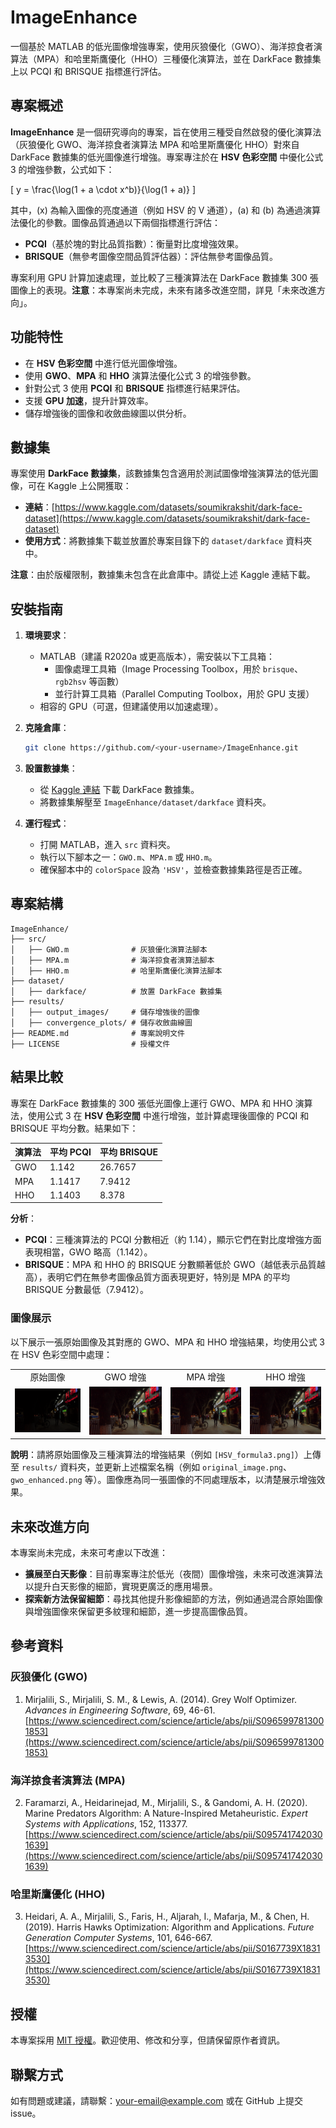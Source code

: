 # ImageEnhance

一個基於 MATLAB 的低光圖像增強專案，使用灰狼優化（GWO）、海洋掠食者演算法（MPA）和哈里斯鷹優化（HHO）三種優化演算法，並在 DarkFace 數據集上以 PCQI 和 BRISQUE 指標進行評估。

## 專案概述

**ImageEnhance** 是一個研究導向的專案，旨在使用三種受自然啟發的優化演算法（灰狼優化 GWO、海洋掠食者演算法 MPA 和哈里斯鷹優化 HHO）對來自 DarkFace 數據集的低光圖像進行增強。專案專注於在 **HSV 色彩空間** 中優化公式 3 的增強參數，公式如下：

\[
y = \frac{\log(1 + a \cdot x^b)}{\log(1 + a)}
\]

其中，\(x\) 為輸入圖像的亮度通道（例如 HSV 的 V 通道），\(a\) 和 \(b\) 為通過演算法優化的參數。圖像品質通過以下兩個指標進行評估：
- **PCQI**（基於塊的對比品質指數）：衡量對比度增強效果。
- **BRISQUE**（無參考圖像空間品質評估器）：評估無參考圖像品質。

專案利用 GPU 計算加速處理，並比較了三種演算法在 DarkFace 數據集 300 張圖像上的表現。**注意**：本專案尚未完成，未來有諸多改進空間，詳見「未來改進方向」。

## 功能特性
- 在 **HSV 色彩空間** 中進行低光圖像增強。
- 使用 **GWO**、**MPA** 和 **HHO** 演算法優化公式 3 的增強參數。
- 針對公式 3 使用 **PCQI** 和 **BRISQUE** 指標進行結果評估。
- 支援 **GPU 加速**，提升計算效率。
- 儲存增強後的圖像和收斂曲線圖以供分析。

## 數據集
專案使用 **DarkFace 數據集**，該數據集包含適用於測試圖像增強演算法的低光圖像，可在 Kaggle 上公開獲取：
- **連結**：[https://www.kaggle.com/datasets/soumikrakshit/dark-face-dataset](https://www.kaggle.com/datasets/soumikrakshit/dark-face-dataset)
- **使用方式**：將數據集下載並放置於專案目錄下的 `dataset/darkface` 資料夾中。

**注意**：由於版權限制，數據集未包含在此倉庫中。請從上述 Kaggle 連結下載。

## 安裝指南
1. **環境要求**：
   - MATLAB（建議 R2020a 或更高版本），需安裝以下工具箱：
     - 圖像處理工具箱（Image Processing Toolbox，用於 `brisque`、`rgb2hsv` 等函數）
     - 並行計算工具箱（Parallel Computing Toolbox，用於 GPU 支援）
   - 相容的 GPU（可選，但建議使用以加速處理）。

2. **克隆倉庫**：
   ```bash
   git clone https://github.com/<your-username>/ImageEnhance.git
   ```

3. **設置數據集**：
   - 從 [Kaggle 連結](https://www.kaggle.com/datasets/soumikrakshit/dark-face-dataset) 下載 DarkFace 數據集。
   - 將數據集解壓至 `ImageEnhance/dataset/darkface` 資料夾。

4. **運行程式**：
   - 打開 MATLAB，進入 `src` 資料夾。
   - 執行以下腳本之一：`GWO.m`、`MPA.m` 或 `HHO.m`。
   - 確保腳本中的 `colorSpace` 設為 `'HSV'`，並檢查數據集路徑是否正確。

## 專案結構
```
ImageEnhance/
├── src/
│   ├── GWO.m              # 灰狼優化演算法腳本
│   ├── MPA.m              # 海洋掠食者演算法腳本
│   ├── HHO.m              # 哈里斯鷹優化演算法腳本
├── dataset/
│   ├── darkface/          # 放置 DarkFace 數據集
├── results/
│   ├── output_images/     # 儲存增強後的圖像
│   ├── convergence_plots/ # 儲存收斂曲線圖
├── README.md              # 專案說明文件
├── LICENSE                # 授權文件
```

## 結果比較
專案在 DarkFace 數據集的 300 張低光圖像上運行 GWO、MPA 和 HHO 演算法，使用公式 3 在 **HSV 色彩空間** 中進行增強，並計算處理後圖像的 PCQI 和 BRISQUE 平均分數。結果如下：

| 演算法 | 平均 PCQI | 平均 BRISQUE |
|--------|-----------|--------------|
| GWO    | 1.142     | 26.7657      |
| MPA    | 1.1417    | 7.9412       |
| HHO    | 1.1403    | 8.378        |

**分析**：
- **PCQI**：三種演算法的 PCQI 分數相近（約 1.14），顯示它們在對比度增強方面表現相當，GWO 略高（1.142）。
- **BRISQUE**：MPA 和 HHO 的 BRISQUE 分數顯著低於 GWO（越低表示品質越高），表明它們在無參考圖像品質方面表現更好，特別是 MPA 的平均 BRISQUE 分數最低（7.9412）。

### 圖像展示
以下展示一張原始圖像及其對應的 GWO、MPA 和 HHO 增強結果，均使用公式 3 在 HSV 色彩空間中處理：

<table>
  <tr>
    <td align="center">原始圖像</td>
    <td align="center">GWO 增強</td>
    <td align="center">MPA 增強</td>
    <td align="center">HHO 增強</td>
  </tr>
  <tr>
    <td><img src="results/original_image.png" width="200"></td>
    <td><img src="results/gwo_enhanced.png" width="200"></td>
    <td><img src="results/mpa_enhanced.png" width="200"></td>
    <td><img src="results/hho_enhanced.png" width="200"></td>
  </tr>
</table>

**說明**：請將原始圖像及三種演算法的增強結果（例如 `[HSV_formula3.png]`）上傳至 `results/` 資料夾，並更新上述檔案名稱（例如 `original_image.png`、`gwo_enhanced.png` 等）。圖像應為同一張圖像的不同處理版本，以清楚展示增強效果。

## 未來改進方向
本專案尚未完成，未來可考慮以下改進：
- **擴展至白天影像**：目前專案專注於低光（夜間）圖像增強，未來可改進演算法以提升白天影像的細節，實現更廣泛的應用場景。
- **探索新方法保留細節**：尋找其他提升影像細節的方法，例如通過混合原始圖像與增強圖像來保留更多紋理和細節，進一步提高圖像品質。

## 參考資料

### 灰狼優化 (GWO)
1. Mirjalili, S., Mirjalili, S. M., & Lewis, A. (2014). Grey Wolf Optimizer. *Advances in Engineering Software*, 69, 46-61. [https://www.sciencedirect.com/science/article/abs/pii/S0965997813001853](https://www.sciencedirect.com/science/article/abs/pii/S0965997813001853)

### 海洋掠食者演算法 (MPA)
2. Faramarzi, A., Heidarinejad, M., Mirjalili, S., & Gandomi, A. H. (2020). Marine Predators Algorithm: A Nature-Inspired Metaheuristic. *Expert Systems with Applications*, 152, 113377. [https://www.sciencedirect.com/science/article/abs/pii/S0957417420301639](https://www.sciencedirect.com/science/article/abs/pii/S0957417420301639)

### 哈里斯鷹優化 (HHO)
3. Heidari, A. A., Mirjalili, S., Faris, H., Aljarah, I., Mafarja, M., & Chen, H. (2019). Harris Hawks Optimization: Algorithm and Applications. *Future Generation Computer Systems*, 101, 646-667. [https://www.sciencedirect.com/science/article/abs/pii/S0167739X18313530](https://www.sciencedirect.com/science/article/abs/pii/S0167739X18313530)

## 授權
本專案採用 [MIT 授權](LICENSE)。歡迎使用、修改和分享，但請保留原作者資訊。

## 聯繫方式
如有問題或建議，請聯繫：<your-email@example.com> 或在 GitHub 上提交 issue。